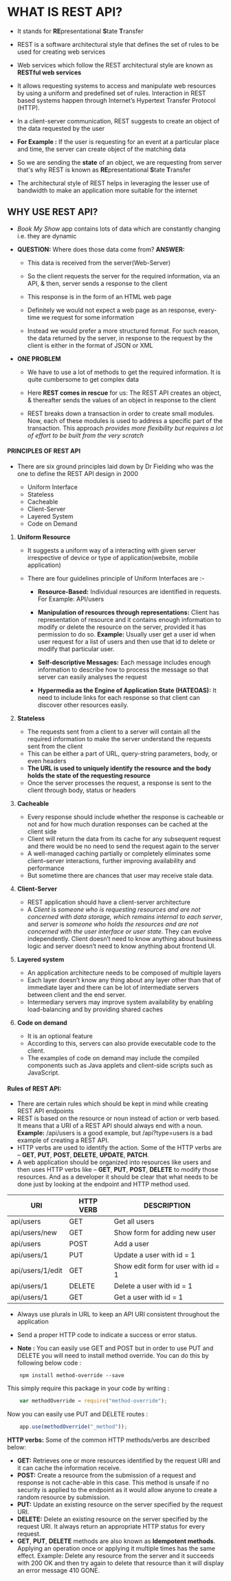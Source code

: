 # WHAT IS REST API?

* It stands for **RE**presentational **S**tate **T**ransfer
* REST is a software architectural style that defines the set of rules to be used for creating web services
* Web services which follow the REST architectural style are known as **RESTful web services**
* It allows requesting systems to access and manipulate web resources by using a uniform and predefined set of rules. Interaction in REST based systems happen through Internet’s Hypertext Transfer Protocol (HTTP).

* In a client-server communication, REST suggests to create an object of the data requested by the user

* **For Example :** If the user is requesting for an event at a particular place and time, the server can create object of the matching data

* So we are sending the **state** of an object, we are requesting from server that's why REST is known as **RE**presentational **S**tate **T**ransfer


* The architectural style of REST helps in leveraging the lesser use of bandwidth to make an application more suitable for the internet



## WHY USE REST API?

* _Book My Show_ app contains lots of data which are constantly changing i.e. they are dynamic 
* **QUESTION:** Where does those data come from?
  **ANSWER:**
  * This data is received from the server(Web-Server)
  * So the client requests the server for the required information, via an API, & then, server sends a response to the client
  
  * This response is in the form of an HTML web page
  * Definitely we would not expect a web page as an response, every-time we request for some information
  * Instead we would prefer a more structured format. For such reason, the data returned by the server, in response to the request by the client is either in the format of JSON or XML 

* **ONE PROBLEM** 
  * We have to use a lot of methods to get the required information. It is quite cumbersome to get complex data  
  
  * Here **REST comes in rescue** for us: The REST API creates an object, & thereafter sends the values of an object in response to the client
  * REST breaks down a transaction in order to create small modules. Now, each of these modules is used to address a specific part of the transaction. This approach _provides more flexibility but requires a lot of effort to be built from the very scratch_
  
#### PRINCIPLES OF REST API 

* There are six ground principles laid down by Dr Fielding who was the one to define the REST API design in 2000

    * Uniform Interface
    * Stateless
    * Cacheable
    * Client-Server
    * Layered System
    * Code on Demand


1. **Uniform Resource**
   * It suggests a uniform way of a interacting with given server irrespective of device or type of application(website, mobile application)

   * There are four guidelines principle of Uniform Interfaces are :-
        * **Resource-Based:** Individual resources are identified in requests. For Example: API/users

        * **Manipulation of resources through representations:**   Client has representation of resource and it contains enough information to modify or delete the resource on the server, provided it has permission to do so. **Example:** Usually user get a user id when user request for a list of users and then use that id to delete or modify that particular user.

        * **Self-descriptive Messages:** Each message includes enough information to describe how to process the message so that server can easily analyses the request
        * **Hypermedia as the Engine of Application State (HATEOAS):** It need to include links for each response so that client can discover other resources easily.

2. **Stateless**
    * The requests sent from a client to a server will contain all the required information to make the server understand the requests sent from the client
    * This can be either a part of URL,  query-string parameters, body, or even headers 
    * **The URL is used to uniquely identify the resource and the body holds the state of the requesting resource** 
    * Once the server processes the request, a response is sent to the client through body, status or headers

3. **Cacheable**
    * Every response should include whether the response is cacheable or not and for how much duration responses can be cached at the client side
    * Client will return the data from its cache for any subsequent request and there would be no need to send the request again to the server
    * A well-managed caching partially or completely eliminates some client–server interactions, further improving availability and performance
    * But sometime there are chances that user may receive stale data.

4. **Client-Server**
    * REST application should have a client-server architecture
    * A _Client_ is _someone who is requesting resources and are not concerned with data storage, which remains internal to each server_, and _server_ is _someone who holds the resources and are not concerned with the user interface or user state_. They can evolve independently. Client doesn’t need to know anything about business logic and server doesn’t need to know anything about frontend UI.

5. **Layered system**
    * An application architecture needs to be composed of multiple layers
    * Each layer doesn’t know any thing about any layer other than that of immediate layer and there can be lot of intermediate servers between client and the end server.
    * Intermediary servers may improve system availability by enabling load-balancing and by providing shared caches

6. **Code on demand**
   * It is an optional feature
   * According to this, servers can also provide executable code to the client. 
   * The examples of code on demand may include the compiled components such as Java applets and client-side scripts such as JavaScript.


#### Rules of REST API:

   * There are certain rules which should be kept in mind while creating REST API endpoints
   * REST is based on the resource or noun instead of action or verb based. It means that a URI of a REST API should always end with a noun. **Example:** /api/users is a good example, but /api?type=users is a bad example of creating a REST API.
   * HTTP verbs are used to identify the action. Some of the HTTP verbs are – **GET**, **PUT**, **POST**, **DELETE**, **UPDATE**, **PATCH**.
   * A web application should be organized into resources like users and then uses HTTP verbs like – **GET**, **PUT**, **POST**, **DELETE** to modify those resources. And as a developer it should be clear that what needs to be done just by looking at the endpoint and HTTP method used.

URI	| HTTP VERB |	DESCRIPTION
-----|----|---
api/users |	GET |	Get all users
api/users/new |	GET |	Show form for adding new user
api/users |	POST |	Add a user
api/users/1 |	PUT |	Update a user with id = 1
api/users/1/edit |	GET |	Show edit form for user with id = 1
api/users/1	| DELETE	| Delete a user with id = 1
api/users/1	| GET |	Get a user with id = 1

* Always use plurals in URL to keep an API URI consistent throughout the application
* Send a proper HTTP code to indicate a success or error status.


* **Note :** You can easily use GET and POST but in order to use PUT and DELETE you will need to install method override. You can do this by following below code :

```
    npm install method-override --save
```

This simply require this package in your code by writing :

```js
    var methodOverride = require("method-override");
```

Now you can easily use PUT and DELETE routes :

```js
    app.use(methodOverride("_method"));
```

**HTTP verbs:** Some of the common HTTP methods/verbs are described below:

* **GET:** Retrieves one or more resources identified by the request URI and it can cache the information receive.
* **POST:** Create a resource from the submission of a request and response is not cache-able in this case. This method is unsafe if no security is applied to the endpoint as it would allow anyone to create a random resource by submission.
* **PUT:** Update an existing resource on the server specified by the request URI.
* **DELETE:** Delete an existing resource on the server specified by the request URI. It always return an appropriate HTTP status for every request.
* **GET**, **PUT**, **DELETE** methods are also known as **Idempotent methods**. Applying an operation once or applying it multiple times has the same effect. Example: Delete any resource from the server and it succeeds with 200 OK and then try again to delete that resource than it will display an error message 410 GONE.
